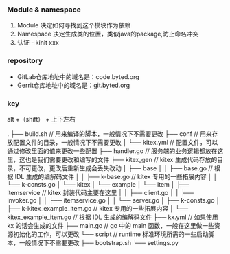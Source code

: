 ### Module & namespace
1. Module  决定如何寻找到这个模块作为依赖
2. Namespace 决定生成类的位置，类似java的package,防止命名冲突
3. 认证 - kinit xxx

### repository
- GitLab仓库地址中的域名是：code.byted.org
- Gerrit仓库地址中的域名是：git.byted.org


### key

alt +（shift） + 上下左右

.
├── build.sh // 用来编译的脚本，一般情况下不需要更改
├── conf // 用来存放配置文件的目录，一般情况下不需要更改
│   └── kitex.yml // 配置文件，可以通过修改里面的值来更改一些配置
├── handler.go // 服务端的业务逻辑都放在这里，这也是我们需要更改和编写的文件
├── kitex_gen // kitex 生成代码存放的目录，不可更改，更改后重新生成会丢失改动
│   ├── base
│   │   ├── base.go   // 根据 IDL 生成的编解码文件
│   │   ├── k-base.go // kitex 专用的一些拓展内容
│   │   └── k-consts.go
│   └── kitex
│       └── example
│           └── item
│               ├── itemservice // kitex 封装代码主要在这里
│               │   ├── client.go
│               │   ├── invoker.go
│               │   ├── itemservice.go
│               │   └── server.go
│               ├── k-consts.go
│               ├── k-kitex_example_item.go // kitex 专用的一些拓展内容
│               └── kitex_example_item.go   // 根据 IDL 生成的编解码文件
├── kx.yml // 如果使用 kx 的话会生成的文件
├── main.go // go 中的 main 函数，一般在这里做一些资源初始化的工作，可以更改
└── script // runtime 标准环境所需的一些启动脚本，一般情况下不需要更改
├── bootstrap.sh
└── settings.py